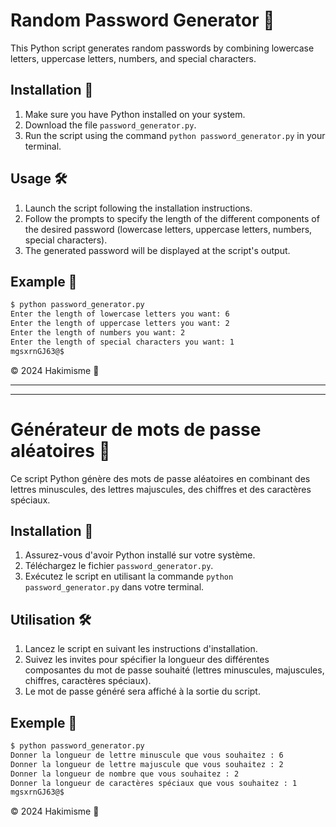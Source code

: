# Random Password Generator 🔑

This Python script generates random passwords by combining lowercase letters, uppercase letters, numbers, and special characters.

## Installation 🚀

1. Make sure you have Python installed on your system.
2. Download the file `password_generator.py`.
3. Run the script using the command `python password_generator.py` in your terminal.

## Usage 🛠️

1. Launch the script following the installation instructions.
2. Follow the prompts to specify the length of the different components of the desired password (lowercase letters, uppercase letters, numbers, special characters).
3. The generated password will be displayed at the script's output.

## Example 📝

```bash
$ python password_generator.py
Enter the length of lowercase letters you want: 6
Enter the length of uppercase letters you want: 2
Enter the length of numbers you want: 2
Enter the length of special characters you want: 1
mgsxrnGJ63@$
```

© 2024 Hakimisme 🌟

___________________________________________________________________________________________________________________________________________
___________________________________________________________________________________________________________________________________________

# Générateur de mots de passe aléatoires 🔑

Ce script Python génère des mots de passe aléatoires en combinant des lettres minuscules, des lettres majuscules, des chiffres et des caractères spéciaux.

## Installation 🚀

1. Assurez-vous d'avoir Python installé sur votre système.
2. Téléchargez le fichier `password_generator.py`.
3. Exécutez le script en utilisant la commande `python password_generator.py` dans votre terminal.

## Utilisation 🛠️

1. Lancez le script en suivant les instructions d'installation.
2. Suivez les invites pour spécifier la longueur des différentes composantes du mot de passe souhaité (lettres minuscules, majuscules, chiffres, caractères spéciaux).
3. Le mot de passe généré sera affiché à la sortie du script.

## Exemple 📝

```bash
$ python password_generator.py
Donner la longueur de lettre minuscule que vous souhaitez : 6
Donner la longueur de lettre majuscule que vous souhaitez : 2
Donner la longueur de nombre que vous souhaitez : 2
Donner la longueur de caractères spéciaux que vous souhaitez : 1
mgsxrnGJ63@$
```

© 2024 Hakimisme 🌟

